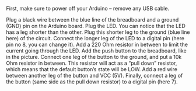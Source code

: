 First, make sure to power off your Arduino – remove any USB cable.

Plug a black wire between the blue line of the breadboard and a ground (GND) pin on the Arduino board.
Plug the LED. You can notice that the LED has a leg shorter than the other. Plug this shorter leg to the ground (blue line here) of the circuit.
Connect the longer leg of the LED to a digital pin (here pin no 8, you can change it). Add a 220 Ohm resistor in between to limit the current going through the LED.
Add the push button to the breadboard, like in the picture.
Connect one leg of the button to the ground, and put a 10k Ohm resistor in between. This resistor will act as a “pull down” resistor, which means that the default button’s state will be LOW.
Add a red wire between another leg of the button and VCC (5V).
Finally, connect a leg of the button (same side as the pull down resistor) to a digital pin (here 7).
